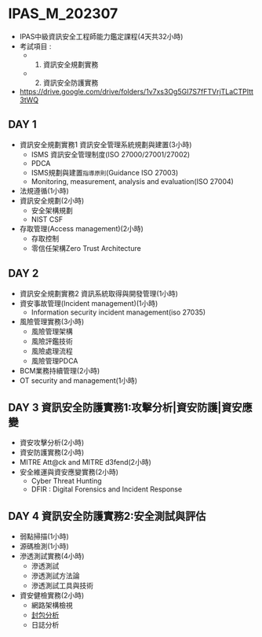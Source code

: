 # IPAS_M_202307
- IPAS中級資訊安全工程師能力鑑定課程(4天共32小時)
- 考試項目 :
  - 1. 資訊安全規劃實務 
  - 2. 資訊安全防護實務
- https://drive.google.com/drive/folders/1v7xs3Og5GI7S7fFTVrjTLaCTPItt3tWQ 
## DAY 1	
- 資訊安全規劃實務1	資訊安全管理系統規劃與建置(3小時)
  - ISMS 資訊安全管理制度(ISO 27000/27001/27002)
  - PDCA
  - ISMS規劃與建置`指導原則`(Guidance ISO 27003)
  - Monitoring, measurement, analysis and evaluation(ISO 27004)
- 法規遵循(1小時)
- 資訊安全規劃(2小時)
  - 安全架構規劃
  - NIST CSF
- 存取管理(Access management)(2小時)
  - 存取控制
  - 零信任架構Zero Trust Architecture
## DAY 2	
- 資訊安全規劃實務2	資訊系統取得與開發管理(1小時)
- 資安事故管理(Incident management)(1小時)
  - Information security incident management(iso 27035)
- 風險管理實務(3小時)
  - 風險管理架構
  - 風險評鑑技術
  - 風險處理流程
  - 風險管理PDCA
- BCM業務持續管理(2小時)
- OT security and management(1小時)
## DAY 3	資訊安全防護實務1:攻擊分析|資安防護|資安應變
- 資安攻擊分析(2小時)
- 資安防護實務(2小時) 
- MITRE Att@ck and MITRE d3fend(2小時)
- 安全維運與資安應變實務(2小時)
  - Cyber Threat Hunting
  - DFIR : Digital Forensics and Incident Response
## DAY 4	資訊安全防護實務2:安全測試與評估	
- 弱點掃描(1小時)
- 源碼檢測(1小時)
- 滲透測試實務(4小時)
  - 滲透測試
  - 滲透測試方法論
  - 滲透測試工具與技術
- 資安健檢實務(2小時)
  - 網路架構檢視
  - [封包分析](./packetanalysis.md)
  - 日誌分析
